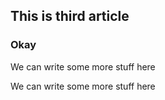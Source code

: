 ## This is third article

### Okay


We can write some more stuff here

We can write some more stuff here

